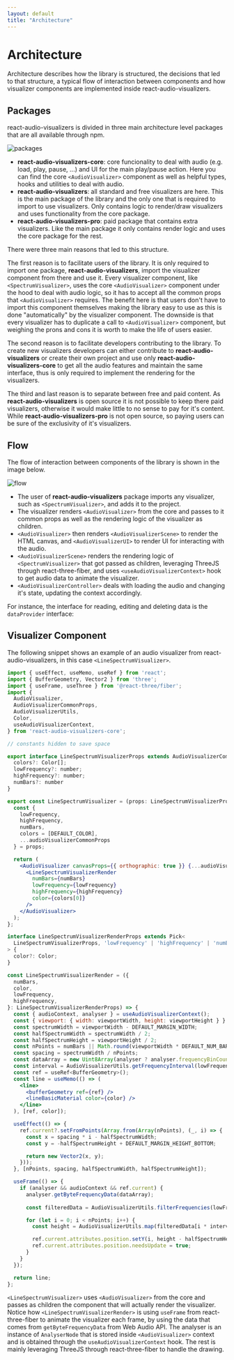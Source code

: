 ```yaml
---
layout: default
title: "Architecture"
---
```


# Architecture

Architecture describes how the library is structured, the decisions that led to that structure, a typical flow of interaction between components and how visualizer components are implemented inside react-audio-visualizers.

## Packages 

react-audio-visualizers is divided in three main architecture level packages that are all available through npm.

![packages](./img/packages.png)

- **react-audio-visualizers-core**: core funcionality to deal with audio (e.g. load, play, pause, ...) and UI for the main play/pause action. Here you can find the core <code>&lt;AudioVisualizer&gt;</code> component as well as helpful types, hooks and utilities to deal with audio.
- **react-audio-visualizers**: all standard and free visualizers are here. This is the main package of the library and the only one that is required to import to use visualizers. Only contains logic to render/draw visualizers and uses functionality from the core package.
- **react-audio-visualizers-pro**: paid package that contains extra visualizers. Like the main package it only contains render logic and uses the core package for the rest.

There were three main reasons that led to this structure. 

The first reason is to facilitate users of the library. It is only required to import one package, **react-audio-visualizers**, import the visualizer component from there and use it. Every visualizer component, like <code>&lt;SpectrumVisualizer&gt;</code>, uses the core <code>&lt;AudioVisualizer&gt;</code> component under the hood to deal with audio logic, so it has to accept all the common props that <code>&lt;AudioVisualizer&gt;</code> requires. The benefit here is that users don't have to import this component themselves making the library easy to use as this is done "automatically" by the visualizer component. The downside is that every visualizer has to duplicate a call to <code>&lt;AudioVisualizer&gt;</code> component, but weighing the prons and cons it is worth to make the life of users easier.

The second reason is to facilitate developers contributing to the library. To create new visualizers developers can either contribute to **react-audio-visualizers** or create their own project and use only **react-audio-visualizers-core** to get all the audio features and maintain the same interface, thus is only required to implement the rendering for the visualizers.

The third and last reason is to separate between free and paid content. As **react-audio-visualizers** is open source it is not possible to keep there paid visualizers, otherwise it would make little to no sense to pay for it's content. While **react-audio-visualizers-pro** is not open source, so paying users can be sure of the exclusivity of it's visualizers. 

## Flow

The flow of interaction between components of the library is shown in the image below.

![flow](./img/flow.png)

- The user of **react-audio-visualizers** package imports any visualizer, such as <code>&lt;SpectrumVisualizer&gt;</code>, and adds it to the project.
- The visualizer renders <code>&lt;AudioVisualizer&gt;</code> from the core and passes to it common props as well as the rendering logic of the visualizer as children.
- <code>&lt;AudioVisualizer&gt;</code> then renders <code>&lt;AudioVisualizerScene&gt;</code> to render the HTML canvas, and <code>&lt;AudioVisualizerUI&gt;</code> to render UI for interacting with the audio.
- <code>&lt;AudioVisualizerScene&gt;</code> renders the rendering logic of <code>&lt;SpectrumVisualizer&gt;</code> that got passed as children, leveraging ThreeJS through react-three-fiber, and uses <code>&lt;useAudioVisualizerContext&gt;</code> hook to get audio data to animate the visualizer.
- <code>&lt;AudioVisualizerController&gt;</code> deals with loading the audio and changing it's state, updating the context accordingly.

For instance, the interface for reading, editing and deleting data is the `dataProvider` interface: 


## Visualizer Component

The following snippet shows an example of an audio visualizer from react-audio-visualizers, in this case <code>&lt;LineSpectrumVisualizer&gt;</code>.

```jsx
import { useEffect, useMemo, useRef } from 'react';
import { BufferGeometry, Vector2 } from 'three';
import { useFrame, useThree } from '@react-three/fiber';
import {
  AudioVisualizer,
  AudioVisualizerCommonProps,
  AudioVisualizerUtils,
  Color,
  useAudioVisualizerContext,
} from 'react-audio-visualizers-core';

// constants hidden to save space

export interface LineSpectrumVisualizerProps extends AudioVisualizerCommonProps {
  colors?: Color[];
  lowFrequency?: number;
  highFrequency?: number;
  numBars?: number
}

export const LineSpectrumVisualizer = (props: LineSpectrumVisualizerProps) => {
  const {
    lowFrequency,
    highFrequency,
    numBars,
    colors = [DEFAULT_COLOR],
    ...audioVisualizerCommonProps
  } = props;

  return (
    <AudioVisualizer canvasProps={{ orthographic: true }} {...audioVisualizerCommonProps}>
      <LineSpectrumVisualizerRender
        numBars={numBars}
        lowFrequency={lowFrequency}
        highFrequency={highFrequency}
        color={colors[0]}
      />
    </AudioVisualizer>
  );
};

interface LineSpectrumVisualizerRenderProps extends Pick<
  LineSpectrumVisualizerProps, 'lowFrequency' | 'highFrequency' | 'numBars'
> {
  color?: Color;
}

const LineSpectrumVisualizerRender = ({
  numBars,
  color,
  lowFrequency,
  highFrequency,
}: LineSpectrumVisualizerRenderProps) => {
  const { audioContext, analyser } = useAudioVisualizerContext();
  const { viewport: { width: viewportWidth, height: viewportHeight } } = useThree();
  const spectrumWidth = viewportWidth - DEFAULT_MARGIN_WIDTH;
  const halfSpectrumWidth = spectrumWidth / 2;
  const halfSpectrumHeight = viewportHeight / 2;
  const nPoints = numBars || Math.round(viewportWidth * DEFAULT_NUM_BARS / REFERENCE_SPECTRUM_WIDTH);
  const spacing = spectrumWidth / nPoints;
  const dataArray = new Uint8Array(analyser ? analyser.frequencyBinCount : 0);
  const interval = AudioVisualizerUtils.getFrequencyInterval(lowFrequency, highFrequency, nPoints, dataArray,  audioContext?.sampleRate);
  const ref = useRef<BufferGeometry>();
  const line = useMemo(() => (
    <line>
      <bufferGeometry ref={ref} />
      <lineBasicMaterial color={color} />
    </line>
  ), [ref, color]);

  useEffect(() => {
    ref.current?.setFromPoints(Array.from(Array(nPoints), (_, i) => {
      const x = spacing * i - halfSpectrumWidth;
      const y = -halfSpectrumHeight + DEFAULT_MARGIN_HEIGHT_BOTTOM;

      return new Vector2(x, y);
    }));
  }, [nPoints, spacing, halfSpectrumWidth, halfSpectrumHeight]);

  useFrame(() => {
    if (analyser && audioContext && ref.current) {
      analyser.getByteFrequencyData(dataArray);
      
      const filteredData = AudioVisualizerUtils.filterFrequencies(lowFrequency, highFrequency, dataArray, audioContext.sampleRate);

      for (let i = 0; i < nPoints; i++) {
        const height = AudioVisualizerUtils.map(filteredData[i * interval], MIN_DECIBEL, MAX_DECIBEL, MIN_BAR_HEIGHT, viewportHeight - DEFAULT_MARGIN_HEIGHT_TOP) || MIN_BAR_HEIGHT;

        ref.current.attributes.position.setY(i, height - halfSpectrumHeight);
        ref.current.attributes.position.needsUpdate = true;
      }
    }
  });

  return line;
};
```

<code>&lt;LineSpectrumVisualizer&gt;</code> uses <code>&lt;AudioVisualizer&gt;</code> from the core and passes as children the component that will actually render the visualizer.
Notice how <code>&lt;LineSpectrumVisualizerRender&gt;</code> is using <code>useFrame</code> from react-three-fiber to animate the visualizer each frame, by using the data that comes from <code>getByteFrequencyData</code> from Web Audio API. The analyser is an instance of <code>AnalyserNode</code> that is stored inside <code>&lt;AudioVisualizer&gt;</code> context and is obtained through the <code>useAudioVisualizerContext</code> hook.
The rest is mainly leveraging ThreeJS through react-three-fiber to handle the drawing.
